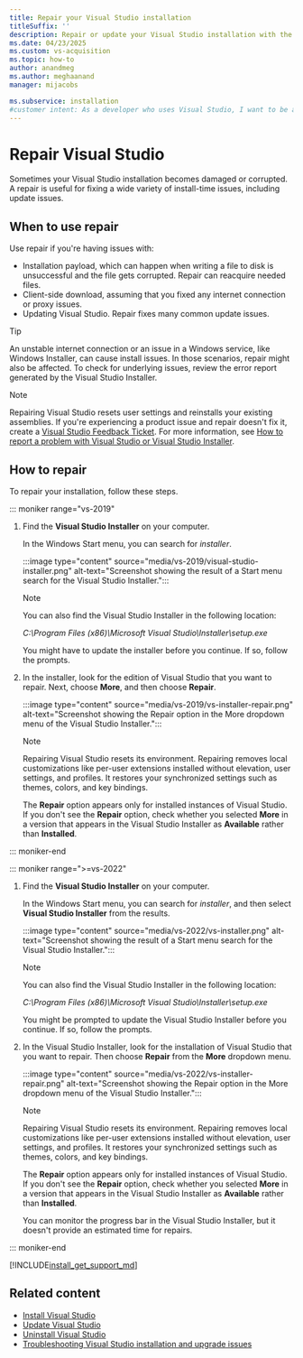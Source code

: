 ```yaml
---
title: Repair your Visual Studio installation
titleSuffix: ''
description: Repair or update your Visual Studio installation with the Visual Studio Installer, resolve issues with available fixes, and reacquire necessary files.
ms.date: 04/23/2025
ms.custom: vs-acquisition
ms.topic: how-to
author: anandmeg
ms.author: meghaanand
manager: mijacobs

ms.subservice: installation
#customer intent: As a developer who uses Visual Studio, I want to be able to repair Visual Studio because I need the IDE for my development tasks.
---
```

# Repair Visual Studio

Sometimes your Visual Studio installation becomes damaged or corrupted. A repair is useful for fixing a wide variety of install-time issues, including update issues.

## When to use repair

Use repair if you're having issues with:

- Installation payload, which can happen when writing a file to disk is unsuccessful and the file gets corrupted. Repair can reacquire needed files.
- Client-side download, assuming that you fixed any internet connection or proxy issues.
- Updating Visual Studio. Repair fixes many common update issues.

> [!TIP]
> An unstable internet connection or an issue in a Windows service, like Windows Installer, can cause install issues. In those scenarios, repair might also be affected. To check for underlying issues, review the error report generated by the Visual Studio Installer.

> [!NOTE]
> Repairing Visual Studio resets user settings and reinstalls your existing assemblies. If you're experiencing a product issue and repair doesn't fix it, create a [Visual Studio Feedback Ticket](https://aka.ms/feedback/suggest?space=8). For more information, see [How to report a problem with Visual Studio or Visual Studio Installer](../ide/how-to-report-a-problem-with-visual-studio.md).

## How to repair

To repair your installation, follow these steps.

::: moniker range="vs-2019"

1. Find the **Visual Studio Installer** on your computer.

   In the Windows Start menu, you can search for *installer*.

   :::image type="content" source="media/vs-2019/visual-studio-installer.png" alt-text="Screenshot showing the result of a Start menu search for the Visual Studio Installer.":::

   > [!NOTE]
   > You can also find the Visual Studio Installer in the following location:
   >
   > *C:\Program Files (x86)\Microsoft Visual Studio\Installer\setup.exe*

   You might have to update the installer before you continue. If so, follow the prompts.

1. In the installer, look for the edition of Visual Studio that you want to repair. Next, choose **More**, and then choose **Repair**.

     :::image type="content" source="media/vs-2019/vs-installer-repair.png" alt-text="Screenshot showing the Repair option in the More dropdown menu of the Visual Studio Installer.":::

   > [!NOTE]
   > Repairing Visual Studio resets its environment. Repairing removes local customizations like per-user extensions installed without elevation, user settings, and profiles. It restores your synchronized settings such as themes, colors, and key bindings.

   The **Repair** option appears only for installed instances of Visual Studio. If you don't see the **Repair** option, check whether you selected **More** in a version that appears in the Visual Studio Installer as **Available** rather than **Installed**.

::: moniker-end

::: moniker range=">=vs-2022"

1. Find the **Visual Studio Installer** on your computer.

   In the Windows Start menu, you can search for *installer*, and then select **Visual Studio Installer** from the results.

   :::image type="content" source="media/vs-2022/vs-installer.png" alt-text="Screenshot showing the result of a Start menu search for the Visual Studio Installer.":::

   > [!NOTE]
   > You can also find the Visual Studio Installer in the following location:
   >
   > *C:\Program Files (x86)\Microsoft Visual Studio\Installer\setup.exe*

   You might be prompted to update the Visual Studio Installer before you continue. If so, follow the prompts.

1. In the Visual Studio Installer, look for the installation of Visual Studio that you want to repair. Then choose **Repair** from the **More** dropdown menu.

   :::image type="content" source="media/vs-2022/vs-installer-repair.png" alt-text="Screenshot showing the Repair option in the More dropdown menu of the Visual Studio Installer.":::

   > [!NOTE]
   > Repairing Visual Studio resets its environment. Repairing removes local customizations like per-user extensions installed without elevation, user settings, and profiles. It restores your synchronized settings such as themes, colors, and key bindings.

   The **Repair** option appears only for installed instances of Visual Studio. If you don't see the **Repair** option, check whether you selected **More** in a version that appears in the Visual Studio Installer as **Available** rather than **Installed**.

   You can monitor the progress bar in the Visual Studio Installer, but it doesn't provide an estimated time for repairs.

::: moniker-end

[!INCLUDE[install_get_support_md](includes/install_get_support_md.md)]

## Related content

- [Install Visual Studio](install-visual-studio.md)
- [Update Visual Studio](update-visual-studio.md)
- [Uninstall Visual Studio](uninstall-visual-studio.md)
- [Troubleshooting Visual Studio installation and upgrade issues](troubleshooting-installation-issues.md)
